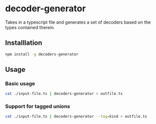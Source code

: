 # decoder-generator

Takes in a typescript file and generates a set of decoders based on the types
contained therein.

## Installlation

```bash
npm install -g decoders-generator
```

## Usage

### Basic usage

```bash
cat ./input-file.ts | decoders-generator > outfile.ts
```

### Support for tagged unions

```bash
cat ./input-file.ts | decoders-generator --tag=kind > outfile.ts
```
